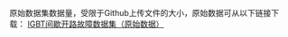 原始数据集数据量，受限于Github上传文件的大小，原始数据可从以下链接下载：
[IGBT间歇开路故障数据集（原始数据）](https://drive.google.com/file/d/1m1WUhrTX2tgJ8sBD-Lp1_13WUGTJYbzG/view?usp=drive_link)